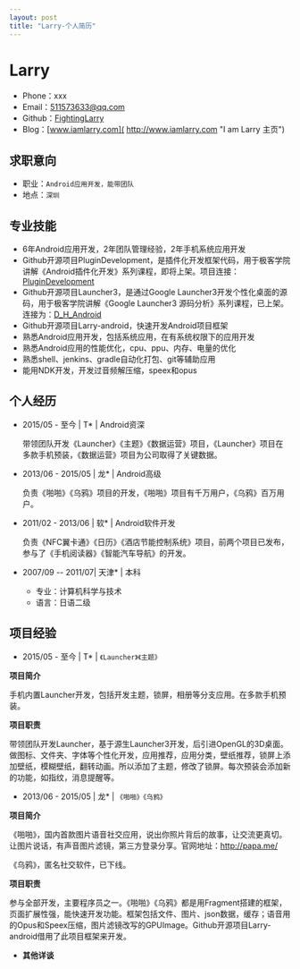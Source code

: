 ```yaml
---
layout: post
title: "Larry-个人简历"
---
```

# Larry

- Phone：xxx
- Email：511573633@qq.com
- Github：[FightingLarry](https://github.com/FightingLarry)
- Blog：[www.iamlarry.com]( http://www.iamlarry.com "I am Larry 主页")

## 求职意向

- 职业：`Android应用开发，能带团队`
- 地点：`深圳`

## 专业技能

- 6年Android应用开发，2年团队管理经验，2年手机系统应用开发
- Github开源项目PluginDevelopment，是插件化开发框架代码，用于极客学院讲解《Android插件化开发》系列课程，即将上架。项目连接：[PluginDevelopment](https://github.com/FightingLarry/PluginDevelopment)
- Github开源项目Launcher3，是通过Google Launcher3开发个性化桌面的源码，用于极客学院讲解《Google Launcher3 源码分析》系列课程，已上架。连接为：[D_H_Android](http://my.jikexueyuan.com/0yqagaXgV/record/)
- Github开源项目Larry-android，快速开发Android项目框架
- 熟悉Android应用开发，包括系统应用，在有系统权限下的应用开发
- 熟悉Android应用的性能优化，cpu、ppu、内存、电量的优化
- 熟悉shell、jenkins、gradle自动化打包、git等辅助应用
- 能用NDK开发，开发过音频解压缩，speex和opus

## 个人经历

- 2015/05 - 至今 | T* | Android资深

  带领团队开发《Launcher》《主题》《数据运营》项目，《Launcher》项目在多款手机预装，《数据运营》项目为公司取得了关键数据。

- 2013/06 - 2015/05 | 龙* | Android高级

  负责《啪啪》《乌鸦》项目的开发，《啪啪》项目有千万用户，《乌鸦》百万用户。

- 2011/02 - 2013/06 | 软* | Android软件开发

  负责《NFC翼卡通》《日历》《酒店节能控制系统》项目，前两个项目已发布，参与了《手机阅读器》《智能汽车导航》的开发。

- 2007/09 -- 2011/07| 天津* | 本科

  - 专业：计算机科学与技术
  - 语言：日语二级


## 项目经验

- 2015/05 - 至今 | T* | `《Launcher》《主题》`

**项目简介**

  手机内置Launcher开发，包括开发主题，锁屏，相册等分支应用。在多款手机预装。

**项目职责**

  带领团队开发Launcher，基于源生Launcher3开发，后引进OpenGL的3D桌面。做图标、文件夹、字体等个性化开发，应用推荐，应用分类，壁纸推荐，锁屏上添加壁纸，模糊壁纸，翻转动画。所以添加了主题，修改了锁屏。每次预装会添加新的功能，如指纹，消息提醒等。

- 2013/06 - 2015/05 | 龙* | `《啪啪》《乌鸦》`

**项目简介**

  《啪啪》，国内首款图片语音社交应用，说出你照片背后的故事，让交流更真切。让图片说话，有声音图片滤镜，第三方登录分享。官网地址：http://papa.me/

  《乌鸦》，匿名社交软件，已下线。

**项目职责**

  参与全部开发，主要程序员之一。《啪啪》《乌鸦》都是用Fragment搭建的框架，页面扩展性强，能快速开发功能。框架包括文件、图片、json数据，缓存；语音用的Opus和Speex压缩，图片滤镜改写的GPUImage。Github开源项目Larry-android借用了此项目框架来开发。

- **其他详谈**

  ​